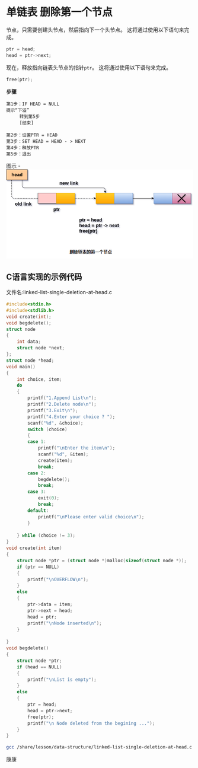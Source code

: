 # 单链表 删除第一个节点

节点，只需要创建头节点，然后指向下一个头节点。 这将通过使用以下语句来完成。

```c
ptr = head;  
head = ptr->next;
```

现在，释放指向链表头节点的指针`ptr`。 这将通过使用以下语句来完成。

```c
free(ptr);
```

**步骤**

```
第1步：IF HEAD = NULL
提示“下溢”
     转到第5步
     [结束]

第2步：设置PTR = HEAD
第3步：SET HEAD = HEAD - > NEXT
第4步：释放PTR
第5步：退出
```

图示 -
![img](./images/linked-list-single-deletion-at-head.png)

## C语言实现的示例代码

文件名:linked-list-single-deletion-at-head.c

```c
#include<stdio.h>  
#include<stdlib.h>  
void create(int);
void begdelete();
struct node
{
    int data;
    struct node *next;
};
struct node *head;
void main()
{
    int choice, item;
    do
    {
        printf("1.Append List\n");
        printf("2.Delete node\n");
        printf("3.Exit\n");
        printf("4.Enter your choice ? ");
        scanf("%d", &choice);
        switch (choice)
        {
        case 1:
            printf("\nEnter the item\n");
            scanf("%d", &item);
            create(item);
            break;
        case 2:
            begdelete();
            break;
        case 3:
            exit(0);
            break;
        default:
            printf("\nPlease enter valid choice\n");
        }

    } while (choice != 3);
}
void create(int item)
{
    struct node *ptr = (struct node *)malloc(sizeof(struct node *));
    if (ptr == NULL)
    {
        printf("\nOVERFLOW\n");
    }
    else
    {
        ptr->data = item;
        ptr->next = head;
        head = ptr;
        printf("\nNode inserted\n");
    }

}
void begdelete()
{
    struct node *ptr;
    if (head == NULL)
    {
        printf("\nList is empty");
    }
    else
    {
        ptr = head;
        head = ptr->next;
        free(ptr);
        printf("\n Node deleted from the begining ...");
    }
}
```

```bash
gcc /share/lesson/data-structure/linked-list-single-deletion-at-head.c && ./a.out
```

康康